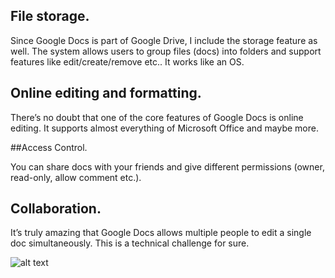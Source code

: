 ## File storage. 
Since Google Docs is part of Google Drive, I include the storage feature as well. The system allows users to group files (docs) into folders and support features like edit/create/remove etc.. It works like an OS.

## Online editing and formatting. 

There’s no doubt that one of the core features of Google Docs is online editing. It supports almost everything of Microsoft Office and maybe more.

##Access Control. 

You can share docs with your friends and give different permissions (owner, read-only, allow comment etc.).

## Collaboration. 

It’s truly amazing that Google Docs allows multiple people to edit a single doc simultaneously. This is a technical challenge for sure.

![alt text](https://github.com/adityakumar1309/learning/blob/master/images/ot.png)
